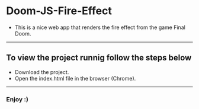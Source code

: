 # Doom-JS-Fire-Effect
* This is a nice web app that renders the fire effect from the game Final Doom.
---
## To view the project runnig follow the steps below
* Download the project.
* Open the index.html file in the browser (Chrome).
---
### Enjoy :)
